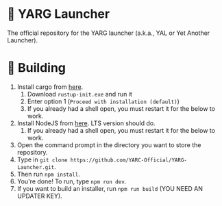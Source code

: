 # 🚀 YARG Launcher

The official repository for the YARG launcher (a.k.a., YAL or Yet Another Launcher).

# 🔨 Building

1. Install cargo from [here](https://www.rust-lang.org/tools/install).
	1. Download `rustup-init.exe` and run it
	2. Enter option 1 (`Proceed with installation (default)`)
	3. If you already had a shell open, you must restart it for the below to work.
2. Install NodeJS from [here](https://nodejs.org/). LTS version should do.
	1. If you already had a shell open, you must restart it for the below to work.
3. Open the command prompt in the directory you want to store the repository.
4. Type in `git clone https://github.com/YARC-Official/YARG-Launcher.git`.
5. Then run `npm install`.
6. You're done! To run, type `npm run dev`.
7. If you want to build an installer, run `npm run build` (YOU NEED AN UPDATER KEY).